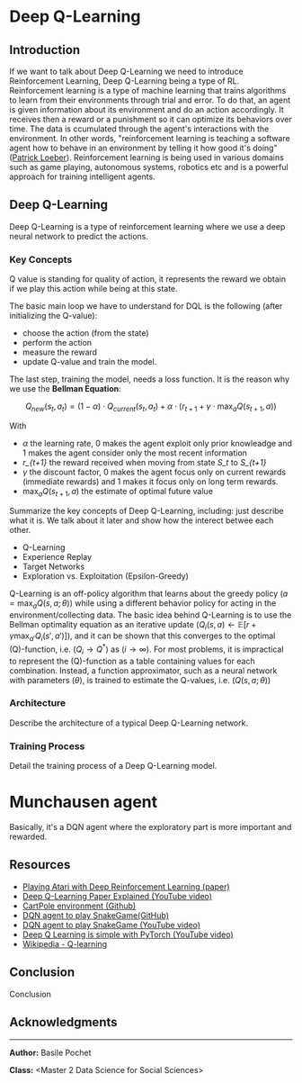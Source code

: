 # Deep Q-Learning

## Introduction

If we want to talk about Deep Q-Learning we need to introduce Reinforcement Learning, Deep Q-Learning being a type of RL.
Reinforcement learning is a type of machine learning that trains algorithms to learn from their environments through trial and error. To do that, an agent is given information about its environment and do an action accordingly. It receives then a reward or a punishment so it can optimize its behaviors over time. The data is ccumulated through the agent's interactions with the environment. In other words, "reinforcement learning is teaching a software agent how to behave in an environment by telling it how good it's doing" ([Patrick Loeber](https://www.youtube.com/watch?v=L8ypSXwyBds)).
Reinforcement learning is being used in various domains such as game playing, autonomous systems, robotics etc and is a powerful approach for training intelligent agents.

## Deep Q-Learning

Deep Q-Learning is a type of reinforcement learning where we use a deep neural network to predict the actions. 

### Key Concepts

Q value is standing for quality of action, it represents the reward we obtain if we play this action while being at this state. 

The basic main loop we have to understand for DQL is the following (after initializing the Q-value): 

- choose the action (from the state)
- perform the action
- measure the reward
- update Q-value and train the model.

The last step, training the model, needs a loss function. It is the reason why we use the **Bellman Equation**:

$$Q_{new}(s_t, a_t) = (1 - \alpha) \cdot Q_{current}(s_t, a_t) + \alpha \cdot \left(r_{t+1} + \gamma \cdot \max_a Q(s_{t+1}, a)\right)$$

With 
- $\alpha$ the learning rate, 0 makes the agent exploit only prior knowleadge and 1 makes the agent consider only the most recent information
- *r_{t+1}* the reward received when moving from state *S_t* to *S_{t+1}*
- $\gamma$ the discount factor, 0 makes the agent focus only on current rewards (immediate rewards) and 1 makes it focus only on long term rewards. 
- $\max_a Q(s_{t+1}, a)$ the estimate of optimal future value

Summarize the key concepts of Deep Q-Learning, including: just describe what it is. We talk about it later and show how the interect betwee each other.

- Q-Learning
- Experience Replay
- Target Networks
- Exploration vs. Exploitation (Epsilon-Greedy)


Q-Learning is an off-policy algorithm that learns about the greedy policy $(a = \max_{a} Q(s, a; \theta))$ while using a different behavior policy for acting in the environment/collecting data. The basic idea behind Q-Learning is to use the Bellman optimality equation as an iterative update $(Q_{i}(s, a) \leftarrow \mathbb{E}\left[ r + \gamma \max_{a'} Q_{i}(s', a')\right])$, and it can be shown that this converges to the optimal (Q)-function, i.e. $(Q_i \rightarrow Q^*)$ as $(i \rightarrow \infty)$. For most problems, it is impractical to represent the (Q)-function as a table containing values for each combination. Instead, a function approximator, such as a neural network with parameters $(\theta)$, is trained to estimate the Q-values, i.e. $(Q(s, a; \theta))$ 

### Architecture

Describe the architecture of a typical Deep Q-Learning network.

### Training Process

Detail the training process of a Deep Q-Learning model. 

# Munchausen agent

Basically, it's a DQN agent where the exploratory part is more important and rewarded. 

## Resources

- [Playing Atari with Deep Reinforcement Learning (paper)](https://arxiv.org/abs/1312.5602)
- [Deep Q-Learning Paper Explained (YouTube video)](https://www.youtube.com/watch?v=nOBm4aYEYR4&ab_channel=YannicKilcher)
- [CartPole environment (Github)](https://github.com/openai/gym/blob/master/gym/envs/classic_control/cartpole.py)
- [DQN agent to play SnakeGame(GitHub)](https://github.com/patrickloeber/snake-ai-pytorch/blob/main/snake_game_human.py )
- [DQN agent to play SnakeGame (YouTube video)](https://www.youtube.com/watch?v=L8ypSXwyBds)
- [Deep Q Learning is simple with PyTorch (YouTube video)](https://www.youtube.com/watch?v=wc-FxNENg9U)
- [Wikipedia - Q-learning](https://en.wikipedia.org/wiki/Q-learning)

## Conclusion

Conclusion

## Acknowledgments


---

**Author:**
Basile Pochet

**Class:**
<Master 2 Data Science for Social Sciences>
